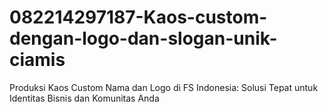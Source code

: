 # 082214297187-Kaos-custom-dengan-logo-dan-slogan-unik-ciamis
Produksi Kaos Custom Nama dan Logo di FS Indonesia: Solusi Tepat untuk Identitas Bisnis dan Komunitas Anda
